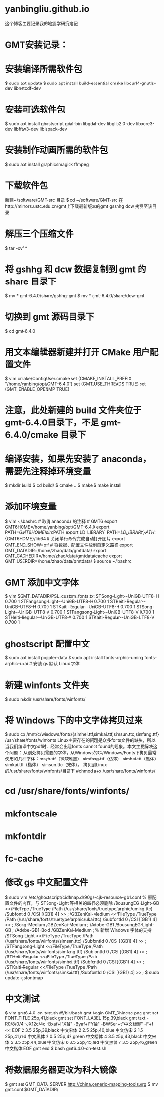 # yanbingliu.github.io
这个博客主要记录我的地震学研究笔记
# GMT安装记录：
 # 安装编译所需软件包
 $ sudo apt update
 $ sudo apt install build-essential cmake libcurl4-gnutls-dev libnetcdf-dev
 # 安装可选软件包
 $ sudo apt install ghostscript gdal-bin libgdal-dev libglib2.0-dev libpcre3-dev libfftw3-dev liblapack-dev
 # 安装制作动画所需的软件包
 $ sudo apt install graphicsmagick ffmpeg
 # 下载软件包
 新建~/software/GMT-src 目录
 $ cd ~/software/GMT-src
 在http://mirrors.ustc.edu.cn/gmt上下载最新版本的gmt gsshhg dcw 拷贝至该目录
 # 解压三个压缩文件
 $ tar -xvf *
 # 将 gshhg 和 dcw 数据复制到 gmt 的 share 目录下
 $ mv * gmt-6.4.0/share/gshhg-gmt
 $ mv * gmt-6.4.0/share/dcw-gmt
 # 切换到 gmt 源码目录下
 $ cd gmt-6.4.0
 # 用文本编辑器新建并打开 CMake 用户配置文件
 $ vim cmake/ConfigUser.cmake
     set (CMAKE_INSTALL_PREFIX "/home/yanbing/opt/GMT-6.4.0")
     set (GMT_USE_THREADS TRUE)
     set (GMT_ENABLE_OPENMP TRUE)
 # 注意，此处新建的 build 文件夹位于 gmt-6.4.0目录下，不是 gmt-6.4.0/cmake 目录下
 # 编译安装，如果先安装了 anaconda，需要先注释掉环境变量
 $ mkdir build
 $ cd build/
 $ cmake ..
 $ make
 $ make install
 # 添加环境变量
 $ vim ~/.bashrc    # 取消 anaconda 的注释
     # GMT6
     export GMT6HOME=/home/yanbing/opt/GMT-6.4.0
     export PATH=${GMT6HOME}/bin:$PATH
     export LD_LIBRARY_PATH=${LD_LIBRARY_PATH}:${GMT6HOME}/lib64
     # 关闭单行命令完成自动打开图片
     export GMT_END_SHOW=off
     # 将数据、配置文件放到自定义路径
     export GMT_DATADIR=/home/zhao/data/gmtdata/
     export GMT_CACHEDIR=/home/zhao/data/gmtdata/cache
     export GMT_USERDIR=/home/zhao/data/gmtdata/
 $ source ~/.bashrc
 # GMT 添加中文字体
 $ vim $GMT_DATADIR/PSL_custom_fonts.txt
     STSong-Light--UniGB-UTF8-H  0.700    1
     STFangsong-Light--UniGB-UTF8-H  0.700    1
     STHeiti-Regular--UniGB-UTF8-H   0.700   1
     STKaiti-Regular--UniGB-UTF8-H   0.700   1
     STSong-Light--UniGB-UTF8-V  0.700    1
     STFangsong-Light--UniGB-UTF8-V  0.700    1
     STHeiti-Regular--UniGB-UTF8-V   0.700   1
     STKaiti-Regular--UniGB-UTF8-V   0.700   1
 # ghostscript 配置中文
 $ sudo apt install poppler-data
 $ sudo apt install fonts-arphic-uming fonts-arphic-ukai  # 安装 gs 默认 Linux 字体
 # 新建 winfonts 文件夹
 $ sudo mkdir /usr/share/fonts/winfonts/
 # 将 Windows 下的中文字体拷贝过来
 $ sudo cp /mnt/c/windows/fonts/{simhei.ttf,simkai.ttf,simsun.ttc,simfang.ttf} /usr/share/fonts/winfonts
Linux主要存在的问题是众多fonts文件的缺失，所以当我们编译中文pdf时，经常会出现fonts cannot found的现象。本文主要解决这个问题：
从别处拷贝需要的字体，从Windows的C:/Windows/Fonts下拷贝最常使用的几种字体：msyh.ttf（微软雅黑） simfang.ttf（仿宋） simhei.ttf（黑体） simkai.ttf（楷体） simsun.ttc（宋体）。
拷贝到Linux的/usr/share/fonts/winfonts/目录下
#chmod a+x  /usr/share/fonts/winfonts/ 
# cd /usr/share/fonts/winfonts/
# mkfontscale
# mkfontdir
# fc-cache
 # 修改 gs 中文配置文件
 $ sudo vim /etc/ghostscript/cidfmap.d/90gs-cjk-resource-gb1.conf
     % 原配置文件的内容，与 STSong-Light 等相关的四行必须删除
     /BousungEG-Light-GB <</FileType /TrueType /Path (/usr/share/fonts/truetype/arphic/uming.ttc) /SubfontId 0 /CSI [(GB1) 4] >> ;
     /GBZenKai-Medium    <</FileType /TrueType /Path (/usr/share/fonts/truetype/arphic/ukai.ttc) /SubfontId 0 /CSI [(GB1) 4] >> ;
     /Song-Medium /GBZenKai-Medium ;
     /Adobe-GB1      /BousungEG-Light-GB ;
     /Adobe-GB1-Bold /GBZenKai-Medium ;
     % 新增 Windows 字体的支持
     /STSong-Light <</FileType /TrueType /Path (/usr/share/fonts/winfonts/simsun.ttc) /SubfontId 0 /CSI [(GB1) 4] >> ;
     /STFangsong-Light <</FileType /TrueType /Path (/usr/share/fonts/winfonts/simfang.ttf) /SubfontId 0 /CSI [(GB1) 4] >> ;
     /STHeiti-Regular <</FileType /TrueType /Path (/usr/share/fonts/winfonts/simhei.ttf) /SubfontId 0 /CSI [(GB1) 4] >> ;
     /STKaiti-Regular <</FileType /TrueType /Path (/usr/share/fonts/winfonts/simkai.ttf) /SubfontId 0 /CSI [(GB1) 4] >> ;
 $ sudo update-gsfontmap
 # 中文测试
 $ vim gmt6.4.0-cn-test.sh
     #!/bin/bash
     gmt begin GMT_Chinese png
     gmt set FONT_TITLE 25p,41,black
     gmt set FONT_LABEL 15p,39,black
     gmt text -R0/8/0/4 -JX12c/4c -Bxaf+l"X轴" -Byaf+l"Y轴" -BWSen+t"中文标题" -F+f << EOF
     2 3.5 25p,39,black 中文宋体
     2 2.5 25p,40,blue  中文仿宋
     2 1.5 25p,41,red   中文黑体
     2 0.5 25p,42,green 中文楷体
     4 3.5 25p,43,black 中文宋体
     5 3.5 25p,44,blue  中文仿宋
     6 3.5 25p,45,red   中文黑体
     7 3.5 25p,46,green 中文楷体
     EOF
     gmt end
 $ bash gmt6.4.0-cn-test.sh
 # 将数据服务器更改为科大镜像
 $ gmt set GMT_DATA_SERVER http://china.generic-mapping-tools.org
 $ mv gmt.conf $GMT_DATADIR/
